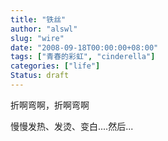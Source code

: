 ```yaml
---
title: "铁丝"
author: "alswl"
slug: "wire"
date: "2008-09-18T00:00:00+08:00"
tags: ["青春的彩虹", "cinderella"]
categories: ["life"]
Status: draft
---
```


折啊弯啊，折啊弯啊

慢慢发热、发烫、变白....然后...


